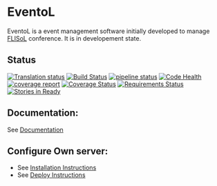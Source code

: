 EventoL
=======

EventoL is a event management software initially developed to manage [FLISoL](http://flisol.info/) conference.
It is in developement state.

Status
------
[![Translation status](https://hosted.weblate.org/widgets/eventol/-/svg-badge.svg)](https://hosted.weblate.org/engage/eventol/?utm_source=widget)
[![Build Status](https://travis-ci.org/eventoL/eventoL.svg?branch=master)](https://travis-ci.org/eventoL/eventoL)
[![pipeline status](https://gitlab.com/eventol/eventoL/badges/master/pipeline.svg)](https://gitlab.com/eventol/eventoL/commits/master)
[![Code Health](https://landscape.io/github/eventoL/eventoL/master/landscape.svg?style=flat)](https://landscape.io/github/eventoL/eventoL/master)
[![coverage report](https://gitlab.com/eventol/eventoL/badges/master/coverage.svg)](https://gitlab.com/eventol/eventoL/commits/master)
[![Coverage Status](https://coveralls.io/repos/github/eventoL/eventoL/badge.svg?branch=master)](https://coveralls.io/github/eventoL/eventoL?branch=master)
[![Requirements Status](https://requires.io/github/eventoL/eventoL/requirements.svg?branch=master)](https://requires.io/github/eventoL/eventoL/requirements/?branch=master)
[![Stories in Ready](https://badge.waffle.io/eventoL/eventoL.svg?label=ready&title=Ready)](http://waffle.io/eventoL/eventoL)

Documentation:
--------------
See [Documentation](http://eventol.github.io/eventoL)

Configure Own server:
---------------------
- See [Installation Instructions](http://eventol.github.io/eventoL/#/en/installation)
- See [Deploy Instructions](http://eventol.github.io/eventoL/#/en/deploy)
